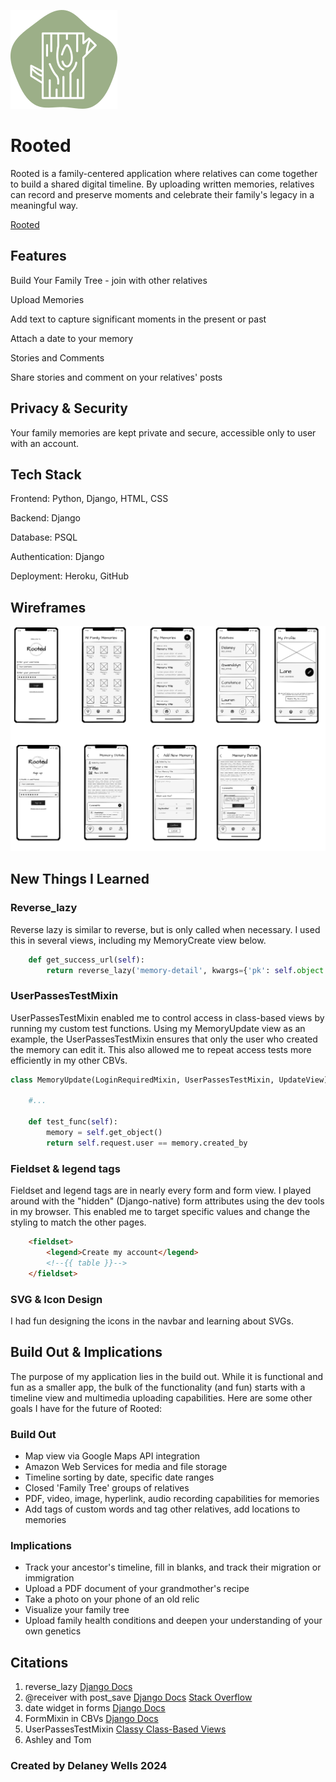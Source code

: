 ![Log Design](/main_app/static/images/log-readme.png) 

# Rooted

Rooted is a family-centered application where relatives can come together to build a shared digital timeline. By uploading written memories, relatives can record and preserve moments and celebrate their family's legacy in a meaningful way.

[Rooted](https://rooted-e26962aac72d.herokuapp.com/ "Deployed app")

## Features

Build Your Family Tree - join with other relatives

Upload Memories

Add text to capture significant moments in the present or past

Attach a date to your memory

Stories and Comments

Share stories and comment on your relatives' posts

## Privacy & Security

Your family memories are kept private and secure, accessible only to user with an account.

## Tech Stack

Frontend: Python, Django, HTML, CSS

Backend: Django

Database: PSQL

Authentication: Django

Deployment: Heroku, GitHub

## Wireframes

![Wireframes](/main_app/static/images/wf-all.png)

## New Things I Learned

### Reverse_lazy

Reverse lazy is similar to reverse, but is only called when necessary. I used this in several views, including my MemoryCreate view below.

```python
    def get_success_url(self):
        return reverse_lazy('memory-detail', kwargs={'pk': self.object.pk})
```

### UserPassesTestMixin

UserPassesTestMixin enabled me to control access in class-based views by running my custom test functions. Using my MemoryUpdate view as an example, the UserPassesTestMixin ensures that only the user who created the memory can edit it. This also allowed me to repeat access tests more efficiently in my other CBVs.

```python
class MemoryUpdate(LoginRequiredMixin, UserPassesTestMixin, UpdateView):
    
    #...

    def test_func(self):
        memory = self.get_object()
        return self.request.user == memory.created_by
```

### Fieldset & legend tags

Fieldset and legend tags are in nearly every form and form view. I played around with the "hidden" (Django-native) form attributes using the dev tools in my browser. This enabled me to target specific values and change the styling to match the other pages.

```html
    <fieldset>
        <legend>Create my account</legend>
        <!--{{ table }}-->
    </fieldset>
```

### SVG & Icon Design

I had fun designing the icons in the navbar and learning about SVGs.


## Build Out & Implications

The purpose of my application lies in the build out. While it is functional and fun as a smaller app, the bulk of the functionality (and fun) starts with a timeline view and multimedia uploading capabilities. Here are some other goals I have for the future of Rooted:

### Build Out

-   Map view via Google Maps API integration
-   Amazon Web Services for media and file storage
-   Timeline sorting by date, specific date ranges
-   Closed 'Family Tree' groups of relatives
-   PDF, video, image, hyperlink, audio recording capabilities for memories
-   Add tags of custom words and tag other relatives, add locations to memories

### Implications

-   Track your ancestor's timeline, fill in blanks, and track their migration or immigration
-   Upload a PDF document of your grandmother's recipe
-   Take a photo on your phone of an old relic
-   Visualize your family tree
-   Upload family health conditions and deepen your understanding of your own genetics

## Citations

1.  reverse_lazy
    [Django Docs](https://docs.djangoproject.com/en/5.1/ref/urlresolvers/#django.urls.reverse_lazy)
2.  @receiver with post_save
    [Django Docs](https://docs.djangoproject.com/en/5.1/topics/signals/#connecting-receiver-functions)
    [Stack Overflow](https://stackoverflow.com/questions/51806118/how-structures-in-c-actually-work-with-malloc/51806182#51806182)
3.  date widget in forms
    [Django Docs](https://docs.djangoproject.com/en/5.1/ref/forms/widgets/)
4.  FormMixin in CBVs
    [Django Docs](https://docs.djangoproject.com/en/5.1/ref/class-based-views/mixins-editing/#django.views.generic.edit.FormMixin)
5.  UserPassesTestMixin
    [Classy Class-Based Views](https://ccbv.co.uk/projects/Django/1.9/django.contrib.auth.mixins/UserPassesTestMixin/)
6.  Ashley and Tom


### Created by Delaney Wells 2024